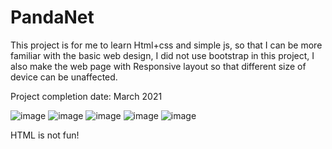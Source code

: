 # PandaNet

This project is for me to learn Html+css and simple js, so that I can be more familiar with the basic web design, I did not use bootstrap in this project, I also make the web page with Responsive layout so that different size of device can be unaffected.

Project completion date: March 2021

![image](https://user-images.githubusercontent.com/31412017/208284949-bc400d1a-8b51-406e-852b-d1241a60e971.png)
![image](https://user-images.githubusercontent.com/31412017/208284953-463bdc9f-d76f-4abd-97c9-4584a7aec5e2.png)
![image](https://user-images.githubusercontent.com/31412017/208284956-75172003-4b8c-4179-aaa2-537faf48860c.png)
![image](https://user-images.githubusercontent.com/31412017/208284961-6a73cc68-4f62-4a66-894e-2e1b11c95578.png)
![image](https://user-images.githubusercontent.com/31412017/208284971-9a8d63b0-54ad-4c47-944a-6f40c6f7c8c3.png)

HTML is not fun!
